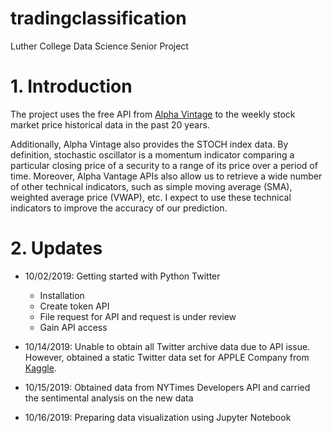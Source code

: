 # tradingclassification
Luther College Data Science Senior Project

# 1. Introduction
The project uses the free API from [Alpha Vintage](https://www.alphavantage.co) to the weekly stock market price historical data in the past 20 years.

Additionally, Alpha Vintage also provides the STOCH index data. By definition, stochastic oscillator is a momentum indicator comparing a particular closing price of a security to a range of its price over a period of time. Moreover, Alpha Vantage APIs also allow us to retrieve a wide number of other technical indicators, such as simple moving average (SMA), weighted average price (VWAP), etc. I expect to use these technical indicators to improve the accuracy of our prediction.

# 2. Updates

- 10/02/2019: Getting started with Python Twitter
    * Installation
    * Create token API
    * File request for API and request is under review
    * Gain API access

- 10/14/2019: Unable to obtain all Twitter archive data due to API issue. However, obtained a static Twitter data set for APPLE Company from [Kaggle](https://www.kaggle.com/nadun94/twitter-sentiments-aapl-stock).

- 10/15/2019: Obtained data from NYTimes Developers API and carried the sentimental analysis on the new data

- 10/16/2019: Preparing data visualization using Jupyter Notebook
